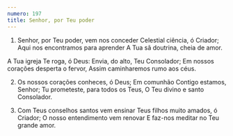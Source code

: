 ```yaml
---
numero: 197
title: Senhor, por Teu poder
---
```

1. Senhor, por Teu poder, vem nos conceder
Celestial ciência, ó Criador;
Aqui nos encontramos para aprender
A Tua sã doutrina, cheia de amor.

A Tua igreja Te roga, ó Deus:
Envia, do alto, Teu Consolador;
Em nossos corações desperta o fervor,
Assim caminharemos rumo aos céus.

2. Os nossos corações conheces, ó Deus;
Em comunhão Contigo estamos, Senhor;
Tu prometeste, para todos os Teus,
O Teu divino e santo Consolador.

3. Com Teus conselhos santos vem ensinar
Teus filhos muito amados, ó Criador;
O nosso entendimento vem renovar
E faz-nos meditar no Teu grande amor.
